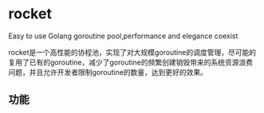 # rocket
Easy to use Golang goroutine pool,performance and elegance coexist

rocket是一个高性能的协程池，实现了对大规模goroutine的调度管理，尽可能的复用了已有的goroutine，减少了goroutine的频繁创建销毁带来的系统资源浪费问题，并且允许开发者限制goroutine的数量，达到更好的效果。  
## 功能
